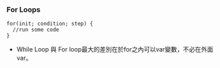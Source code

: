 ### For Loops
```
for(init; condition; step) {
  //run some code
}
```

* While Loop 與 For loop最大的差別在於for之內可以var變數，不必在外面var。